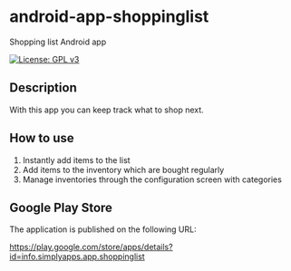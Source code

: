 # android-app-shoppinglist

Shopping list Android app

[![License: GPL v3](https://img.shields.io/badge/License-GPLv3-blue.svg)](https://www.gnu.org/licenses/gpl-3.0)

## Description

With this app you can keep track what to shop next.

## How to use

1. Instantly add items to the list
2. Add items to the inventory which are bought regularly
3. Manage inventories through the configuration screen with categories

## Google Play Store

The application is published on the following URL:

https://play.google.com/store/apps/details?id=info.simplyapps.app.shoppinglist
